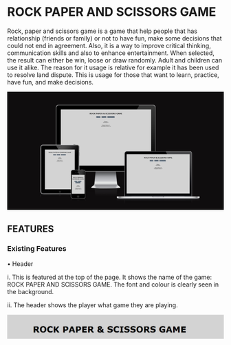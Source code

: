 # ROCK PAPER AND SCISSORS GAME
Rock, paper and scissors game is a game that help people that has relationship (friends or family) or not to have fun, make some decisions that could not end in agreement. Also, it is a way to improve critical thinking, communication skills and also to enhance entertainment.
When selected, the result can either be win, loose or draw randomly. Adult and children can use it alike. The reason for it usage is relative for example it has been used to resolve land dispute. This is usage for those that want to learn, practice, have fun, and make decisions. 

![Responsive image](<assets/images/responsive%20image.png>)

## FEATURES <br>

### Existing Features

•	Header

  i. This is featured at the top of the page. It shows the name of the game: ROCK PAPER AND SCISSORS GAME. The font and colour is clearly seen in the background.

  ii.	The header shows the player what game they are playing.

![Header image](<assets/images/header%20image.png>)



